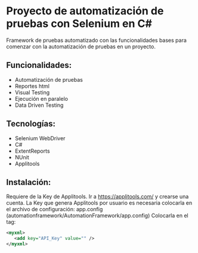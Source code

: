 # Proyecto de automatización de pruebas con Selenium en C#

Framework de pruebas automatizado con las funcionalidades bases para comenzar con la automatización de pruebas en un proyecto.

## Funcionalidades:
* Automatización de pruebas
* Reportes html
* Visual Testing
* Ejecución en paralelo
* Data Driven Testing

## Tecnologías:
* Selenium WebDriver
* C#
* ExtentReports
* NUnit
* Applitools

## Instalación:
Requiere de la Key de Applitools. Ir a https://applitools.com/ y crearse una cuenta. La Key que genera Applitools por usuario es necesaria colocarla en el archivo de configuración: app.config (automationframework/AutomationFramework/app.config)
Colocarla en el tag:
```xml
<myxml>
   <add key="API_Key" value="" />
</myxml>
```

